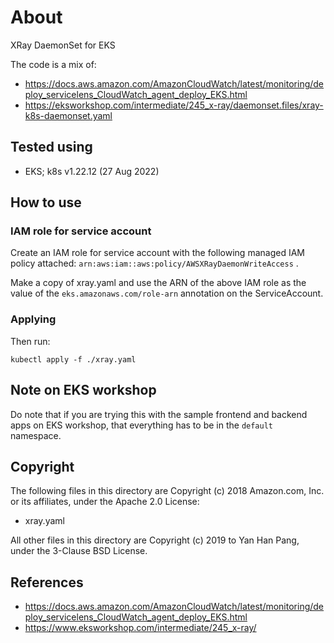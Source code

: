 # About

XRay DaemonSet for EKS

The code is a mix of:

- https://docs.aws.amazon.com/AmazonCloudWatch/latest/monitoring/deploy_servicelens_CloudWatch_agent_deploy_EKS.html
- https://eksworkshop.com/intermediate/245_x-ray/daemonset.files/xray-k8s-daemonset.yaml


## Tested using

- EKS; k8s v1.22.12 (27 Aug 2022)


## How to use

### IAM role for service account

Create an IAM role for service account with the following managed IAM policy attached: `arn:aws:iam::aws:policy/AWSXRayDaemonWriteAccess` .

Make a copy of xray.yaml and use the ARN of the above IAM role as the value of the `eks.amazonaws.com/role-arn` annotation on the ServiceAccount.

### Applying

Then run:
```
kubectl apply -f ./xray.yaml
```


## Note on EKS workshop

Do note that if you are trying this with the sample frontend and backend apps on EKS workshop, that everything has to be in the `default` namespace.


## Copyright

The following files in this directory are Copyright (c) 2018 Amazon.com, Inc. or its affiliates, under the Apache 2.0 License:

- xray.yaml

All other files in this directory are Copyright (c) 2019 to Yan Han Pang, under the 3-Clause BSD License.


## References

- https://docs.aws.amazon.com/AmazonCloudWatch/latest/monitoring/deploy_servicelens_CloudWatch_agent_deploy_EKS.html
- https://www.eksworkshop.com/intermediate/245_x-ray/
